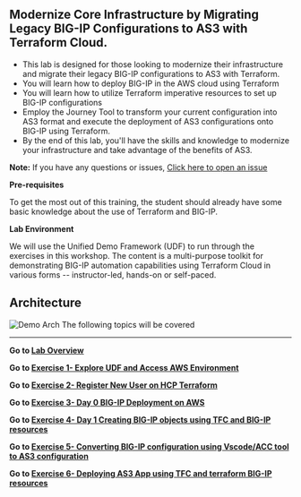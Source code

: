 ## Modernize Core Infrastructure by Migrating Legacy BIG-IP Configurations to AS3 with Terraform Cloud. 
- This lab is designed for those looking to modernize their infrastructure and migrate their legacy BIG-IP configurations to AS3 with Terraform. 
- You will learn how to deploy BIG-IP in the AWS cloud using Terraform 
- You will learn how to utilize Terraform imperative resources to set up BIG-IP configurations
- Employ the Journey Tool to transform your current configuration into AS3 format and execute the deployment of AS3 configurations onto BIG-IP using Terraform.
- By the end of this lab, you'll have the skills and knowledge to modernize your infrastructure and take advantage of the benefits of AS3.


**Note:** 
If you have any questions or issues, [Click here to open an issue](https://github.com/f5businessdevelopment/BIGIP_TerraformCloud/issues)

**Pre-requisites**

To get the most out of this training, the student should already have some basic knowledge about the use of Terraform and BIG-IP.

**Lab Environment**

We will use the Unified Demo Framework (UDF) to run through the exercises in this workshop. The content is a multi-purpose toolkit for demonstrating BIG-IP automation capabilities using Terraform Cloud  in various forms -- instructor-led, hands-on or self-paced.

## Architecture
![Demo Arch](images/f5_arch.png)
The following topics will be covered

---
**Go to [Lab Overview](docs/overview.md)**

**Go to [Exercise 1- Explore UDF and Access AWS Environment](docs/ex1.md)**

**Go to [Exercise 2- Register New User on HCP Terraform](docs/ex2.md)**

**Go to [Exercise 3- Day 0 BIG-IP Deployment on AWS ](docs/ex3.md)**

**Go to [Exercise 4- Day 1 Creating BIG-IP objects using TFC and BIG-IP resources ](docs/ex4.md)**

**Go to [Exercise 5- Converting BIG-IP configuration using Vscode/ACC tool to AS3 configuration](docs/ex5.md)**

**Go to [Exercise 6- Deploying AS3 App using TFC and terraform BIG-IP resources](docs/ex5.md)**
